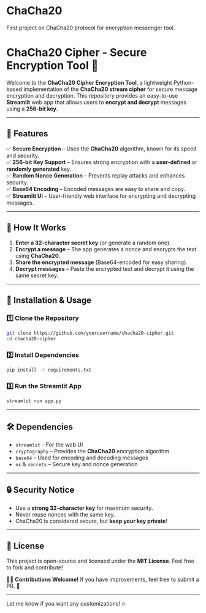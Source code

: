 # ChaCha20
First project on ChaCha20 protocol for encryption messenger tool.

# **ChaCha20 Cipher - Secure Encryption Tool 🔐**  

Welcome to the **ChaCha20 Cipher Encryption Tool**, a lightweight Python-based implementation of the **ChaCha20 stream cipher** for secure message encryption and decryption. This repository provides an easy-to-use **Streamlit** web app that allows users to **encrypt and decrypt** messages using a **256-bit key**.  

---

## **🔑 Features**
✅ **Secure Encryption** – Uses the **ChaCha20** algorithm, known for its speed and security.  
✅ **256-bit Key Support** – Ensures strong encryption with a **user-defined** or **randomly generated** key.  
✅ **Random Nonce Generation** – Prevents replay attacks and enhances security.  
✅ **Base64 Encoding** – Encoded messages are easy to share and copy.  
✅ **Streamlit UI** – User-friendly web interface for encrypting and decrypting messages.  

---

## **📜 How It Works**
1. **Enter a 32-character secret key** (or generate a random one).  
2. **Encrypt a message** – The app generates a nonce and encrypts the text using **ChaCha20**.  
3. **Share the encrypted message** (Base64-encoded for easy sharing).  
4. **Decrypt messages** – Paste the encrypted text and decrypt it using the same secret key.  

---

## **🚀 Installation & Usage**
### **1️⃣ Clone the Repository**
```bash
git clone https://github.com/yourusername/chacha20-cipher.git
cd chacha20-cipher
```

### **2️⃣ Install Dependencies**
```bash
pip install -r requirements.txt
```

### **3️⃣ Run the Streamlit App**
```bash
streamlit run app.py
```

---

## **🛠 Dependencies**
- `streamlit` – For the web UI  
- `cryptography` – Provides the **ChaCha20** encryption algorithm  
- `base64` – Used for encoding and decoding messages  
- `os` & `secrets` – Secure key and nonce generation  

---

## **🔒 Security Notice**
- Use a **strong 32-character key** for maximum security.  
- Never reuse nonces with the same key.  
- ChaCha20 is considered secure, but **keep your key private**!  

---

## **📜 License**
This project is open-source and licensed under the **MIT License**. Feel free to fork and contribute!  

👨‍💻 **Contributions Welcome!** If you have improvements, feel free to submit a PR. 🚀  

---

Let me know if you want any customizations! 🔥
